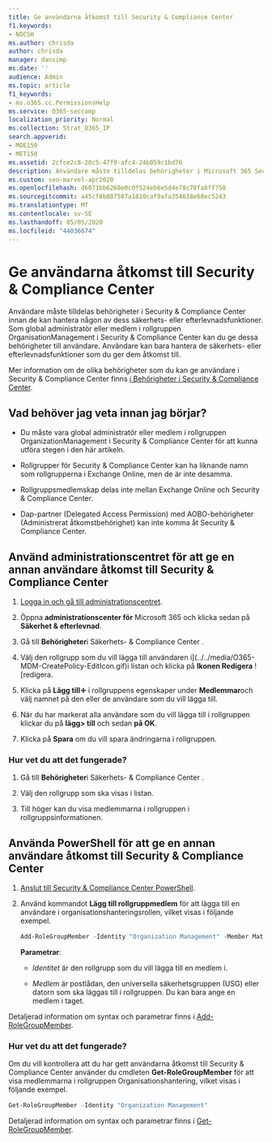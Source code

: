 ```yaml
---
title: Ge användarna åtkomst till Security & Compliance Center
f1.keywords:
- NOCSH
ms.author: chrisda
author: chrisda
manager: dansimp
ms.date: ''
audience: Admin
ms.topic: article
f1_keywords:
- ms.o365.cc.PermissionsHelp
ms.service: O365-seccomp
localization_priority: Normal
ms.collection: Strat_O365_IP
search.appverid:
- MOE150
- MET150
ms.assetid: 2cfce2c8-20c5-47f9-afc4-24b059c1bd76
description: Användare måste tilldelas behörigheter i Microsoft 365 Security & Compliance Center innan de kan hantera någon av dess säkerhets- eller efterlevnadsfunktioner.
ms.custom: seo-marvel-apr2020
ms.openlocfilehash: d6071bb6260e0c0f524eb6e5d4e78c78fa8ff750
ms.sourcegitcommit: a45cf8b887587a1810caf9afa354638e68ec5243
ms.translationtype: MT
ms.contentlocale: sv-SE
ms.lasthandoff: 05/05/2020
ms.locfileid: "44036674"
---
```

# <a name="give-users-access-to-the-security--compliance-center"></a>Ge användarna åtkomst till Security & Compliance Center

Användare måste tilldelas behörigheter i Security & Compliance Center innan de kan hantera någon av dess säkerhets- eller efterlevnadsfunktioner. Som global administratör eller medlem i rollgruppen OrganisationManagement i Security & Compliance Center kan du ge dessa behörigheter till användare. Användare kan bara hantera de säkerhets- eller efterlevnadsfunktioner som du ger dem åtkomst till.

Mer information om de olika behörigheter som du kan ge användare i Security & Compliance Center finns [i Behörigheter i Security & Compliance Center](permissions-in-the-security-and-compliance-center.md).

## <a name="what-do-you-need-to-know-before-you-begin"></a>Vad behöver jag veta innan jag börjar?

- Du måste vara global administratör eller medlem i rollgruppen OrganizationManagement i Security & Compliance Center för att kunna utföra stegen i den här artikeln.

- Rollgrupper för Security & Compliance Center kan ha liknande namn som rollgrupperna i Exchange Online, men de är inte desamma.

- Rollgruppsmedlemskap delas inte mellan Exchange Online och Security & Compliance Center.

- Dap-partner (Delegated Access Permission) med AOBO-behörigheter (Administrerat åtkomstbehörighet) kan inte komma åt Security & Compliance Center.

## <a name="use-the-admin-center-to-give-another-user-access-to-the-security--compliance-center"></a>Använd administrationscentret för att ge en annan användare åtkomst till Security & Compliance Center

1. [Logga in och gå till administrationscentret](https://docs.microsoft.com/microsoft-365/compliance/go-to-the-securitycompliance-center).

2. Öppna **administrationscenter för** Microsoft 365 och klicka sedan på **Säkerhet & efterlevnad**.

3. Gå till **Behörigheter**i Säkerhets- & Compliance Center .

4. Välj den rollgrupp som du vill lägga till användaren i](../../media/O365-MDM-CreatePolicy-EditIcon.gif)i listan och klicka på **Ikonen Redigera** ![redigera.

5. Klicka på **Lägg till**![ikonen](../../media/ITPro-EAC-AddIcon.gif) i rollgruppens egenskaper under **Medlemmar**och välj namnet på den eller de användare som du vill lägga till.

6. När du har markerat alla användare som du vill lägga till i rollgruppen klickar du på **lägg\> till** och sedan **på OK**.

7. Klicka på **Spara** om du vill spara ändringarna i rollgruppen.

### <a name="how-do-you-know-this-worked"></a>Hur vet du att det fungerade?

1. Gå till **Behörigheter**i Säkerhets- & Compliance Center .

2. Välj den rollgrupp som ska visas i listan.

3. Till höger kan du visa medlemmarna i rollgruppen i rollgruppsinformationen.

## <a name="use-powershell-to-give-another-user-access-to-the-security--compliance-center"></a>Använda PowerShell för att ge en annan användare åtkomst till Security & Compliance Center

1. [Anslut till Security & Compliance Center PowerShell](https://docs.microsoft.com/powershell/exchange/office-365-scc/connect-to-scc-powershell/connect-to-scc-powershell).

2. Använd kommandot **Lägg till rollgruppmedlem** för att lägga till en användare i organisationshanteringsrollen, vilket visas i följande exempel.

   ```PowerShell
   Add-RoleGroupMember -Identity "Organization Management" -Member MatildaS
   ```

   **Parametrar**:

   - _Identitet_ är den rollgrupp som du vill lägga till en medlem i.

   - _Medlem_ är postlådan, den universella säkerhetsgruppen (USG) eller datorn som ska läggas till i rollgruppen. Du kan bara ange en medlem i taget.

Detaljerad information om syntax och parametrar finns i [Add-RoleGroupMember](https://docs.microsoft.com/powershell/module/exchange/role-based-access-control/Add-RoleGroupMember).

### <a name="how-do-you-know-this-worked"></a>Hur vet du att det fungerade?

Om du vill kontrollera att du har gett användarna åtkomst till Security & Compliance Center använder du cmdleten **Get-RoleGroupMember** för att visa medlemmarna i rollgruppen Organisationshantering, vilket visas i följande exempel.

```PowerShell
Get-RoleGroupMember -Identity "Organization Management"
```

Detaljerad information om syntax och parametrar finns i [Get-RoleGroupMember](https://docs.microsoft.com/powershell/module/exchange/role-based-access-control/Get-RoleGroupMember).

